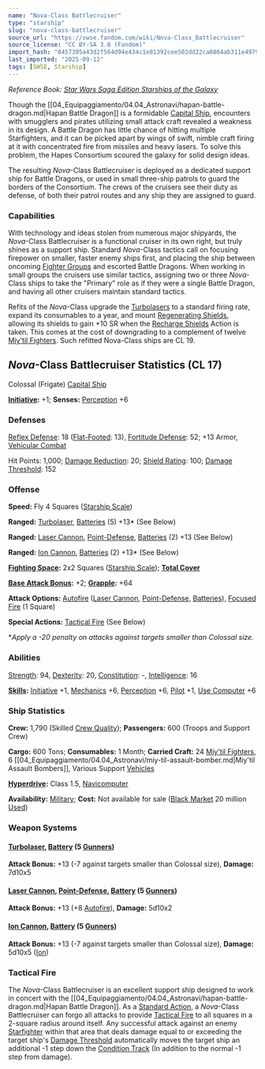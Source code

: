 ```yaml
---
name: "Nova-Class Battlecruiser"
type: "starship"
slug: "nova-class-battlecruiser"
source_url: "https://swse.fandom.com/wiki/Nova-Class_Battlecruiser"
source_license: "CC BY-SA 3.0 (Fandom)"
import_hash: "8457395a43d2f564d94e434c1e81392cee502dd22ca8864ab311e497936bf97c"
last_imported: "2025-09-12"
tags: [SWSE, Starship]
---
```

*Reference Book: [Star Wars Saga Edition Starships of the Galaxy](https://swse.fandom.com/wiki/Star_Wars_Saga_Edition_Starships_of_the_Galaxy)*

Though the [[04_Equipaggiamento/04.04_Astronavi/hapan-battle-dragon.md|Hapan Battle Dragon]] is a formidable [Capital Ship](https://swse.fandom.com/wiki/Capital_Ship), encounters with smugglers and pirates utilizing small attack craft revealed a weakness in its design. A Battle Dragon has little chance of hitting multiple Starfighters, and it can be picked apart by wings of swift, nimble craft firing at it with concentrated fire from missiles and heavy lasers. To solve this problem, the Hapes Consortium scoured the galaxy for solid design ideas.

The resulting *Nova*-Class Battlecruiser is deployed as a dedicated support ship for Battle Dragons, or used in small three-ship patrols to guard the borders of the Consortium. The crews of the cruisers see their duty as defense, of both their patrol routes and any ship they are assigned to guard.

### Capabilities
With technology and ideas stolen from numerous major shipyards, the *Nova*-Class Battlecruiser is a functional cruiser in its own right, but truly shines as a support ship. Standard *Nova*-Class tactics call on focusing firepower on smaller, faster enemy ships first, and placing the ship between oncoming [Fighter Groups](https://swse.fandom.com/wiki/Fighter_Groups) and escorted Battle Dragons. When working in small groups the cruisers use similar tactics, assigning two or three *Nova*-Class ships to take the "Primary" role as if they were a single Battle Dragon, and having all other cruisers maintain standard tactics. 

Refits of the *Nova*-Class upgrade the [Turbolasers](https://swse.fandom.com/wiki/Turbolasers) to a standard firing rate, expand its consumables to a year, and mount [Regenerating Shields](https://swse.fandom.com/wiki/Regenerating_Shields), allowing its shields to gain +10 SR when the [Recharge Shields](https://swse.fandom.com/wiki/Recharge_Shields) Action is taken. This comes at the cost of downgrading to a complement of twelve [Miy'til Fighters](https://swse.fandom.com/wiki/Miy'til_Fighters). Such refitted Nova-Class ships are CL 19. 

## *Nova*-Class Battlecruiser Statistics (CL 17)
Colossal (Frigate) [Capital Ship](https://swse.fandom.com/wiki/Capital_Ship)

**[Initiative](https://swse.fandom.com/wiki/Initiative):** +1; **Senses:** [Perception](https://swse.fandom.com/wiki/Perception) +6
### Defenses
[Reflex Defense](https://swse.fandom.com/wiki/Reflex_Defense_(Vehicles)): 18 ([Flat-Footed](https://swse.fandom.com/wiki/Flat-Footed): 13), [Fortitude Defense](https://swse.fandom.com/wiki/Fortitude_Defense_(Vehicles)): 52; +13 Armor, [Vehicular Combat](https://swse.fandom.com/wiki/Vehicular_Combat)

Hit Points: 1,000; [Damage Reduction](https://swse.fandom.com/wiki/Damage_Reduction): 20; [Shield Rating](https://swse.fandom.com/wiki/Shield_Rating): 100; [Damage Threshold](https://swse.fandom.com/wiki/Damage_Threshold_(Vehicles)): 152
### Offense
**Speed:** Fly 4 Squares ([Starship Scale](https://swse.fandom.com/wiki/Starship_Scale))

**Ranged:** [Turbolaser](https://swse.fandom.com/wiki/Turbolaser), [Batteries](https://swse.fandom.com/wiki/Weapon_Batteries) (5) +13* (See Below)

**Ranged:** [Laser Cannon](https://swse.fandom.com/wiki/Laser_Cannon), [Point-Defense](https://swse.fandom.com/wiki/Point-Defense), [Batteries](https://swse.fandom.com/wiki/Weapon_Batteries) (2) +13 (See Below)

**Ranged:** [Ion Cannon](https://swse.fandom.com/wiki/Ion_Cannon), [Batteries](https://swse.fandom.com/wiki/Weapon_Batteries) (2) +13* (See Below)

**[Fighting Space](https://swse.fandom.com/wiki/Fighting_Space):** 2x2 Squares ([Starship Scale](https://swse.fandom.com/wiki/Starship_Scale)); **[Total Cover](https://swse.fandom.com/wiki/Total_Cover)**

**[Base Attack Bonus](https://swse.fandom.com/wiki/Base_Attack_Bonus):** +2; **[Grapple](https://swse.fandom.com/wiki/Grapple):** +64

**Attack Options:** [Autofire](https://swse.fandom.com/wiki/Autofire_(Vehicle_Combat)) ([Laser Cannon](https://swse.fandom.com/wiki/Laser_Cannon), [Point-Defense](https://swse.fandom.com/wiki/Point-Defense), [Batteries](https://swse.fandom.com/wiki/Weapon_Batteries)), [Focused Fire](https://swse.fandom.com/wiki/Focused_Fire) (1 Square)

**Special Actions:** [Tactical Fire](https://swse.fandom.com/wiki/Tactical_Fire) (See Below)

**Apply a -20 penalty on attacks against targets smaller than Colossal size.*
### Abilities
[Strength](https://swse.fandom.com/wiki/Strength): 94, [Dexterity](https://swse.fandom.com/wiki/Dexterity): 20, [Constitution](https://swse.fandom.com/wiki/Constitution): -, [Intelligence](https://swse.fandom.com/wiki/Intelligence): 16

**[Skills](https://swse.fandom.com/wiki/Skills):** [Initiative](https://swse.fandom.com/wiki/Initiative) +1, [Mechanics](https://swse.fandom.com/wiki/Mechanics) +6, [Perception](https://swse.fandom.com/wiki/Perception) +6, [Pilot](https://swse.fandom.com/wiki/Pilot) +1, [Use Computer](https://swse.fandom.com/wiki/Use_Computer) +6
### Ship Statistics
**Crew:** 1,790 (Skilled [Crew Quality](https://swse.fandom.com/wiki/Crew_Quality)); **Passengers:** 600 (Troops and Support Crew)

**Cargo:** 600 Tons; **Consumables:** 1 Month; **Carried Craft:** 24 [Miy'til Fighters](https://swse.fandom.com/wiki/Miy'til_Fighters), 6 [[04_Equipaggiamento/04.04_Astronavi/miy-til-assault-bomber.md|Miy'til Assault Bombers]], Various Support [Vehicles](https://swse.fandom.com/wiki/Vehicles)

**[Hyperdrive](https://swse.fandom.com/wiki/Hyperdrive):** Class 1.5, [Navicomputer](https://swse.fandom.com/wiki/Navicomputer)

**Availability:** [Military](https://swse.fandom.com/wiki/Military); **Cost:** Not available for sale ([Black Market](https://swse.fandom.com/wiki/Black_Market) 20 million [Used](https://swse.fandom.com/wiki/Used))
### Weapon Systems
#### **[Turbolaser](https://swse.fandom.com/wiki/Turbolaser), [Battery](https://swse.fandom.com/wiki/Weapon_Batteries) (5 [Gunners](https://swse.fandom.com/wiki/Gunners))**
**Attack Bonus:** +13 (-7 against targets smaller than Colossal size), **Damage:** 7d10x5

#### **[Laser Cannon](https://swse.fandom.com/wiki/Laser_Cannon), [Point-Defense](https://swse.fandom.com/wiki/Point-Defense), [Battery](https://swse.fandom.com/wiki/Weapon_Batteries) (5 [Gunners](https://swse.fandom.com/wiki/Gunners))**
**Attack Bonus:** +13 (+8 [Autofire](https://swse.fandom.com/wiki/Autofire_(Vehicle_Combat))), **Damage:** 5d10x2
#### **[Ion Cannon](https://swse.fandom.com/wiki/Ion_Cannon), [Battery](https://swse.fandom.com/wiki/Weapon_Batteries) (5 [Gunners](https://swse.fandom.com/wiki/Gunners))**
**Attack Bonus:** +13 (-7 against targets smaller than Colossal size), **Damage:** 5d10x5 ([Ion](https://swse.fandom.com/wiki/Ion))
### Tactical Fire
The *Nova*-Class Battlecruiser is an excellent support ship designed to work in concert with the [[04_Equipaggiamento/04.04_Astronavi/hapan-battle-dragon.md|Hapan Battle Dragon]]. As a [Standard Action](https://swse.fandom.com/wiki/Standard_Action), a *Nova*-Class Battlecruiser can forgo all attacks to provide [Tactical Fire](https://swse.fandom.com/wiki/Tactical_Fire) to all squares in a 2-square radius around itself. Any successful attack against an enemy [Starfighter](https://swse.fandom.com/wiki/Starfighter) within that area that deals damage equal to or exceeding the target ship's [Damage Threshold](https://swse.fandom.com/wiki/Damage_Threshold) automatically moves the target ship an additional -1 step down the [Condition Track](https://swse.fandom.com/wiki/Condition_Track) (In addition to the normal -1 step from damage).
